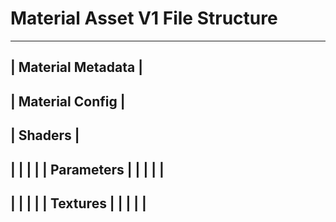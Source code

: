 # Material Asset V1 File Structure
----------------------------------
|       Material Metadata        |
----------------------------------
|        Material Config         |
----------------------------------
|             Shaders             |
----------------------------------
|                                |
|                                |
|           Parameters           |
|                                |
|                                |
----------------------------------
|                                |
|                                |
|            Textures            |
|                                |
|                                |
----------------------------------

